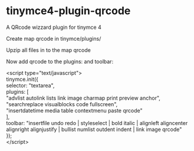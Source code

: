 tinymce4-plugin-qrcode
======================

A QRcode wizzard plugin for tinymce 4

Create map qrcode in tinymce/plugins/

Upzip all files in to the map qrcode

Now add qrcode to the plugins: and toolbar:

&lt;script type=&quot;text/javascript&quot;&gt;<br/>tinymce.init({<br/>    selector: &quot;textarea&quot;,<br/>    plugins: [<br/>        &quot;advlist autolink lists link image charmap print preview anchor&quot;,<br/>        &quot;searchreplace visualblocks code fullscreen&quot;,<br/>        &quot;insertdatetime media table contextmenu paste qrcode&quot;<br/>    ],<br/>    toolbar: &quot;insertfile undo redo | styleselect | bold italic | alignleft aligncenter alignright alignjustify | bullist numlist outdent indent | link image qrcode&quot;<br/>});<br/>&lt;/script&gt;

